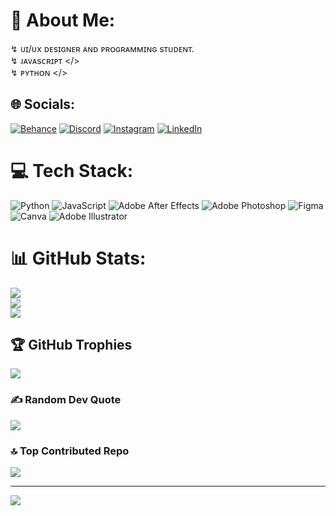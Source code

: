 # 💫 About Me:
↯ ᴜɪ/ᴜx ᴅᴇsɪɢɴᴇʀ ᴀɴᴅ ᴘʀᴏɢʀᴀᴍᴍɪɴɢ sᴛᴜᴅᴇɴᴛ.<br>↯ ᴊᴀᴠᴀsᴄʀɪᴘᴛ </><br>↯ ᴘʏᴛʜᴏɴ </>


## 🌐 Socials:
[![Behance](https://img.shields.io/badge/Behance-1769ff?logo=behance&logoColor=white)](https://behance.net/https://www.behance.net/maso7) [![Discord](https://img.shields.io/badge/Discord-%237289DA.svg?logo=discord&logoColor=white)](https://discord.gg/Maso7) [![Instagram](https://img.shields.io/badge/Instagram-%23E4405F.svg?logo=Instagram&logoColor=white)](https://instagram.com/www.instagram.com/maso7_) [![LinkedIn](https://img.shields.io/badge/LinkedIn-%230077B5.svg?logo=linkedin&logoColor=white)](https://linkedin.com/in/https://www.linkedin.com/in/christian-santos-403660205/) 

# 💻 Tech Stack:
![Python](https://img.shields.io/badge/python-3670A0?style=flat&logo=python&logoColor=ffdd54) ![JavaScript](https://img.shields.io/badge/javascript-%23323330.svg?style=flat&logo=javascript&logoColor=%23F7DF1E) ![Adobe After Effects](https://img.shields.io/badge/Adobe%20After%20Effects-9999FF.svg?style=flat&logo=Adobe%20After%20Effects&logoColor=white) ![Adobe Photoshop](https://img.shields.io/badge/adobephotoshop-%2331A8FF.svg?style=flat&logo=adobephotoshop&logoColor=white) 	![Figma](https://img.shields.io/badge/figma-%23F24E1E.svg?style=flat&logo=figma&logoColor=white) ![Canva](https://img.shields.io/badge/Canva-%2300C4CC.svg?style=flat&logo=Canva&logoColor=white) ![Adobe Illustrator](https://img.shields.io/badge/adobeillustrator-%23FF9A00.svg?style=flat&logo=adobeillustrator&logoColor=white)
# 📊 GitHub Stats:
![](https://github-readme-stats.vercel.app/api?username=Maaso7&theme=midnight-purple&hide_border=true&include_all_commits=false&count_private=false)<br/>
![](https://github-readme-streak-stats.herokuapp.com/?user=Maaso7&theme=midnight-purple&hide_border=true)<br/>
![](https://github-readme-stats.vercel.app/api/top-langs/?username=Maaso7&theme=midnight-purple&hide_border=true&include_all_commits=false&count_private=false&layout=compact)

## 🏆 GitHub Trophies
![](https://github-profile-trophy.vercel.app/?username=Maaso7&theme=discord&no-frame=true&no-bg=true&margin-w=4)

### ✍️ Random Dev Quote
![](https://quotes-github-readme.vercel.app/api?type=vetical&theme=tokyonight)

### 🔝 Top Contributed Repo
![](https://github-contributor-stats.vercel.app/api?username=Maaso7&limit=5&theme=tokyonight&combine_all_yearly_contributions=true)

---
[![](https://visitcount.itsvg.in/api?id=Maaso7&icon=2&color=11)](https://visitcount.itsvg.in)

<!-- Proudly created with GPRM ( https://gprm.itsvg.in ) -->
